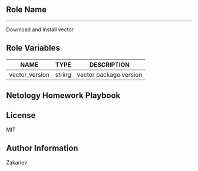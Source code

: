 ## Role Name
---

Download and install vector

Role Variables
--------------

| NAME           | TYPE   | DESCRIPTION            |
|----------------|--------|------------------------|
| vector_version | string | vector package version |

Netology Homework Playbook
----------------

License
-------

MIT

Author Information
------------------

Zakariev
